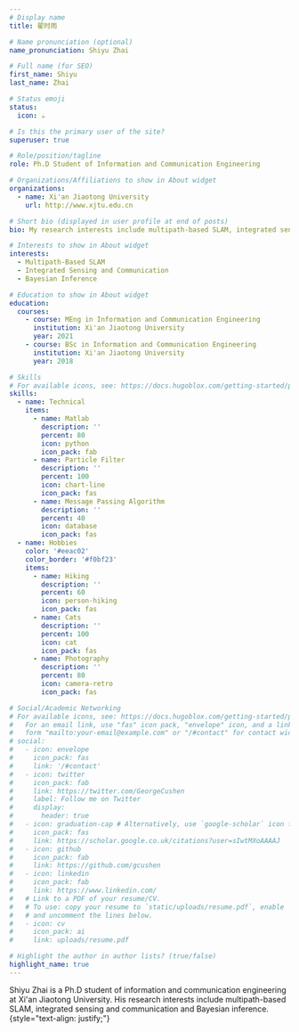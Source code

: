 ```yaml
---
# Display name
title: 翟时雨

# Name pronunciation (optional)
name_pronunciation: Shiyu Zhai

# Full name (for SEO)
first_name: Shiyu
last_name: Zhai

# Status emoji
status:
  icon: ☕️

# Is this the primary user of the site?
superuser: true

# Role/position/tagline
role: Ph.D Student of Information and Communication Engineering

# Organizations/Affiliations to show in About widget
organizations:
  - name: Xi'an Jiaotong University
    url: http://www.xjtu.edu.cn

# Short bio (displayed in user profile at end of posts)
bio: My research interests include multipath-based SLAM, integrated sensing and communication and Bayesian inference.

# Interests to show in About widget
interests:
  - Multipath-Based SLAM
  - Integrated Sensing and Communication
  - Bayesian Inference

# Education to show in About widget
education:
  courses:
    - course: MEng in Information and Communication Engineering
      institution: Xi'an Jiaotong University
      year: 2021
    - course: BSc in Information and Communication Engineering
      institution: Xi'an Jiaotong University
      year: 2018

# Skills
# For available icons, see: https://docs.hugoblox.com/getting-started/page-builder/#icons
skills:
  - name: Technical
    items:
      - name: Matlab
        description: ''
        percent: 80
        icon: python
        icon_pack: fab
      - name: Particle Filter
        description: ''
        percent: 100
        icon: chart-line
        icon_pack: fas
      - name: Message Passing Algorithm
        description: ''
        percent: 40
        icon: database
        icon_pack: fas
  - name: Hobbies
    color: '#eeac02'
    color_border: '#f0bf23'
    items:
      - name: Hiking
        description: ''
        percent: 60
        icon: person-hiking
        icon_pack: fas
      - name: Cats
        description: ''
        percent: 100
        icon: cat
        icon_pack: fas
      - name: Photography
        description: ''
        percent: 80
        icon: camera-retro
        icon_pack: fas

# Social/Academic Networking
# For available icons, see: https://docs.hugoblox.com/getting-started/page-builder/#icons
#   For an email link, use "fas" icon pack, "envelope" icon, and a link in the
#   form "mailto:your-email@example.com" or "/#contact" for contact widget.
# social:
#   - icon: envelope
#     icon_pack: fas
#     link: '/#contact'
#   - icon: twitter
#     icon_pack: fab
#     link: https://twitter.com/GeorgeCushen
#     label: Follow me on Twitter
#     display:
#       header: true
#   - icon: graduation-cap # Alternatively, use `google-scholar` icon from `ai` icon pack
#     icon_pack: fas
#     link: https://scholar.google.co.uk/citations?user=sIwtMXoAAAAJ
#   - icon: github
#     icon_pack: fab
#     link: https://github.com/gcushen
#   - icon: linkedin
#     icon_pack: fab
#     link: https://www.linkedin.com/
#   # Link to a PDF of your resume/CV.
#   # To use: copy your resume to `static/uploads/resume.pdf`, enable `ai` icons in `params.yaml`,
#   # and uncomment the lines below.
#   - icon: cv
#     icon_pack: ai
#     link: uploads/resume.pdf

# Highlight the author in author lists? (true/false)
highlight_name: true
---
```


Shiyu Zhai is a Ph.D student of information and communication engineering at Xi'an Jiaotong University. His research interests include multipath-based SLAM, integrated sensing and communication and Bayesian inference.
{style="text-align: justify;"}
